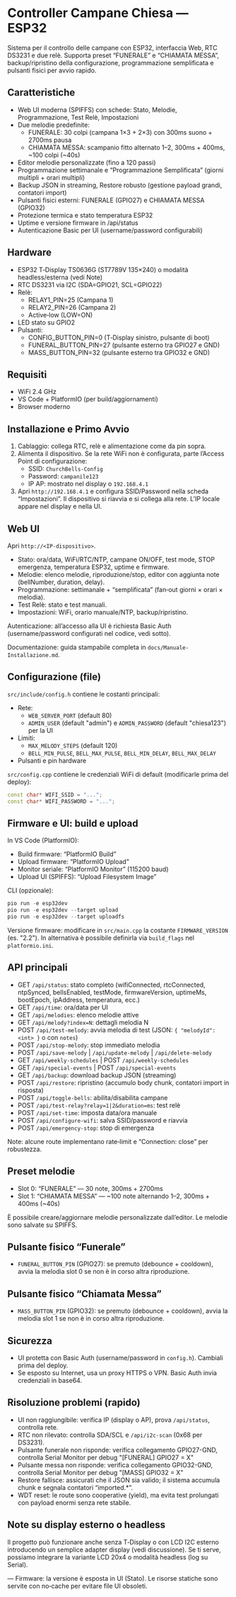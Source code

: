 # Controller Campane Chiesa — ESP32

Sistema per il controllo delle campane con ESP32, interfaccia Web, RTC DS3231 e due relè. Supporta preset “FUNERALE” e “CHIAMATA MESSA”, backup/ripristino della configurazione, programmazione semplificata e pulsanti fisici per avvio rapido.

## Caratteristiche
- Web UI moderna (SPIFFS) con schede: Stato, Melodie, Programmazione, Test Relè, Impostazioni
- Due melodie predefinite:
	- FUNERALE: 30 colpi (campana 1×3 + 2×3) con 300ms suono + 2700ms pausa
	- CHIAMATA MESSA: scampanio fitto alternato 1–2, 300ms + 400ms, ~100 colpi (~40s)
- Editor melodie personalizzate (fino a 120 passi)
- Programmazione settimanale e “Programmazione Semplificata” (giorni multipli + orari multipli)
- Backup JSON in streaming, Restore robusto (gestione payload grandi, contatori import)
- Pulsanti fisici esterni: FUNERALE (GPIO27) e CHIAMATA MESSA (GPIO32)
- Protezione termica e stato temperatura ESP32
- Uptime e versione firmware in /api/status
- Autenticazione Basic per UI (username/password configurabili)

## Hardware
- ESP32 T‑Display TS0636G (ST7789V 135×240) o modalità headless/esterna (vedi Note)
- RTC DS3231 via I2C (SDA=GPIO21, SCL=GPIO22)
- Relè:
	- RELAY1_PIN=25 (Campana 1)
	- RELAY2_PIN=26 (Campana 2)
	- Active‑low (LOW=ON)
- LED stato su GPIO2
- Pulsanti:
	- CONFIG_BUTTON_PIN=0 (T‑Display sinistro, pulsante di boot)
	- FUNERAL_BUTTON_PIN=27 (pulsante esterno tra GPIO27 e GND)
	- MASS_BUTTON_PIN=32 (pulsante esterno tra GPIO32 e GND)

## Requisiti
- WiFi 2.4 GHz
- VS Code + PlatformIO (per build/aggiornamenti)
- Browser moderno

## Installazione e Primo Avvio
1. Cablaggio: collega RTC, relè e alimentazione come da pin sopra.
2. Alimenta il dispositivo. Se la rete WiFi non è configurata, parte l’Access Point di configurazione:
	 - SSID: `ChurchBells-Config`
	 - Password: `campanile123`
	 - IP AP: mostrato nel display o `192.168.4.1`
3. Apri `http://192.168.4.1` e configura SSID/Password nella scheda “Impostazioni”. Il dispositivo si riavvia e si collega alla rete. L’IP locale appare nel display e nella UI.

## Web UI
Apri `http://<IP-dispositivo>`.

- Stato: ora/data, WiFi/RTC/NTP, campane ON/OFF, test mode, STOP emergenza, temperatura ESP32, uptime e firmware.
- Melodie: elenco melodie, riproduzione/stop, editor con aggiunta note (bellNumber, duration, delay).
- Programmazione: settimanale + “semplificata” (fan‑out giorni × orari × melodia).
- Test Relè: stato e test manuali.
- Impostazioni: WiFi, orario manuale/NTP, backup/ripristino.

Autenticazione: all’accesso alla UI è richiesta Basic Auth (username/password configurati nel codice, vedi sotto).

Documentazione: guida stampabile completa in `docs/Manuale-Installazione.md`.

## Configurazione (file)
`src/include/config.h` contiene le costanti principali:
- Rete:
	- `WEB_SERVER_PORT` (default 80)
	- `ADMIN_USER` (default "admin") e `ADMIN_PASSWORD` (default "chiesa123") per la UI
- Limiti:
	- `MAX_MELODY_STEPS` (default 120)
	- `BELL_MIN_PULSE`, `BELL_MAX_PULSE`, `BELL_MIN_DELAY`, `BELL_MAX_DELAY`
- Pulsanti e pin hardware

`src/config.cpp` contiene le credenziali WiFi di default (modificarle prima del deploy):
```cpp
const char* WIFI_SSID = "...";
const char* WIFI_PASSWORD = "...";
```

## Firmware e UI: build e upload
In VS Code (PlatformIO):
- Build firmware: “PlatformIO Build”
- Upload firmware: “PlatformIO Upload”
- Monitor seriale: “PlatformIO Monitor” (115200 baud)
- Upload UI (SPIFFS): “Upload Filesystem Image”

CLI (opzionale):
```powershell
pio run -e esp32dev
pio run -e esp32dev --target upload
pio run -e esp32dev --target uploadfs
```

Versione firmware: modificare in `src/main.cpp` la costante `FIRMWARE_VERSION` (es. "2.2"). In alternativa è possibile definirla via `build_flags` nel `platformio.ini`.

## API principali
- GET `/api/status`: stato completo (wifiConnected, rtcConnected, ntpSynced, bellsEnabled, testMode, firmwareVersion, uptimeMs, bootEpoch, ipAddress, temperatura, ecc.)
- GET `/api/time`: ora/data per UI
- GET `/api/melodies`: elenco melodie attive
- GET `/api/melody?index=N`: dettagli melodia N
- POST `/api/test-melody`: avvia melodia di test (JSON: `{ "melodyId": <int> }` o con `notes`)
- POST `/api/stop-melody`: stop immediato melodia
- POST `/api/save-melody` | `/api/update-melody` | `/api/delete-melody`
- GET `/api/weekly-schedules` | POST `/api/weekly-schedules`
- GET `/api/special-events` | POST `/api/special-events`
- GET `/api/backup`: download backup JSON (streaming)
- POST `/api/restore`: ripristino (accumulo body chunk, contatori import in risposta)
- POST `/api/toggle-bells`: abilita/disabilita campane
- POST `/api/test-relay?relay=1|2&duration=ms`: test relè
- POST `/api/set-time`: imposta data/ora manuale
- POST `/api/configure-wifi`: salva SSID/password e riavvia
- POST `/api/emergency-stop`: stop di emergenza

Note: alcune route implementano rate‑limit e “Connection: close” per robustezza.

## Preset melodie
- Slot 0: “FUNERALE” — 30 note, 300ms + 2700ms
- Slot 1: “CHIAMATA MESSA” — ~100 note alternando 1–2, 300ms + 400ms (~40s)

È possibile creare/aggiornare melodie personalizzate dall’editor. Le melodie sono salvate su SPIFFS.

## Pulsante fisico “Funerale”
- `FUNERAL_BUTTON_PIN` (GPIO27): se premuto (debounce + cooldown), avvia la melodia slot 0 se non è in corso altra riproduzione.

## Pulsante fisico “Chiamata Messa”
- `MASS_BUTTON_PIN` (GPIO32): se premuto (debounce + cooldown), avvia la melodia slot 1 se non è in corso altra riproduzione.

## Sicurezza
- UI protetta con Basic Auth (username/password in `config.h`). Cambiali prima del deploy.
- Se esposto su Internet, usa un proxy HTTPS o VPN. Basic Auth invia credenziali in base64.

## Risoluzione problemi (rapido)
- UI non raggiungibile: verifica IP (display o AP), prova `/api/status`, controlla rete.
- RTC non rilevato: controlla SDA/SCL e `/api/i2c-scan` (0x68 per DS3231).
- Pulsante funerale non risponde: verifica collegamento GPIO27-GND, controlla Serial Monitor per debug "[FUNERAL] GPIO27 = X"
- Pulsante messa non risponde: verifica collegamento GPIO32-GND, controlla Serial Monitor per debug "[MASS] GPIO32 = X"
- Restore fallisce: assicurati che il JSON sia valido; il sistema accumula chunk e segnala contatori “imported.*”.
- WDT reset: le route sono cooperative (yield), ma evita test prolungati con payload enormi senza rete stabile.

## Note su display esterno o headless
Il progetto può funzionare anche senza T‑Display o con LCD I2C esterno introducendo un semplice adapter display (vedi discussione). Se ti serve, possiamo integrare la variante LCD 20x4 o modalità headless (log su Serial).

—
Firmware: la versione è esposta in UI (Stato). Le risorse statiche sono servite con no‑cache per evitare file UI obsoleti.

